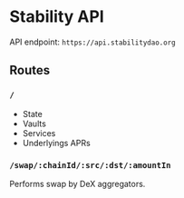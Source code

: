 # Stability API

API endpoint: `https://api.stabilitydao.org`

## Routes

### `/`

* State
* Vaults
* Services
* Underlyings APRs

### `/swap/:chainId/:src/:dst/:amountIn`

Performs swap by DeX aggregators.

